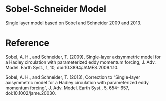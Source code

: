 <script type="text/javascript" src="http://cdn.mathjax.org/mathjax/latest/MathJax.js?config=default"></script>
# Sobel-Schneider Model

Single layer model based on Sobel and Schneider 2009 and 2013. 

# Reference

Sobel, A. H., and Schneider, T. (2009), Single-layer axisymmetric model for a Hadley circulation with parameterized eddy momentum forcing, J. Adv. Model. Earth Syst., 1, 10, doi:10.3894/JAMES.2009.1.10.

Sobel, A. H., and Schneider, T. (2013), Correction to “Single-layer axisymmetric model for a Hadley circulation with parameterized eddy momentum forcing”, J. Adv. Model. Earth Syst., 5, 654– 657, doi:10.1002/jame.20030.
